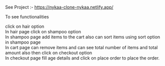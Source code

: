 See Project :- https://nykaa-clone-nykaa.netlify.app/

To see functionalities

click on hair option <br>
In hair page click on shampoo option <br>
In shampoo page add items to the cart also can sort items using sort option in shampoo page <br>
In cart page can remove items and can see total number of items and total amount also then click on checkout option <br>
In checkout page fill age details and click on place order to place the order. <br>
